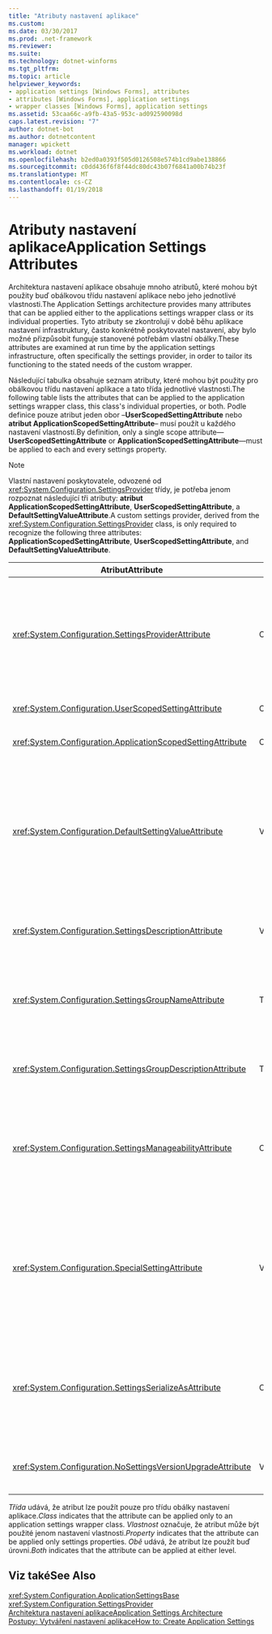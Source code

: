 ```yaml
---
title: "Atributy nastavení aplikace"
ms.custom: 
ms.date: 03/30/2017
ms.prod: .net-framework
ms.reviewer: 
ms.suite: 
ms.technology: dotnet-winforms
ms.tgt_pltfrm: 
ms.topic: article
helpviewer_keywords:
- application settings [Windows Forms], attributes
- attributes [Windows Forms], application settings
- wrapper classes [Windows Forms], application settings
ms.assetid: 53caa66c-a9fb-43a5-953c-ad092590098d
caps.latest.revision: "7"
author: dotnet-bot
ms.author: dotnetcontent
manager: wpickett
ms.workload: dotnet
ms.openlocfilehash: b2ed0a0393f505d0126508e574b1cd9abe138866
ms.sourcegitcommit: c0dd436f6f8f44dc80dc43b07f6841a00b74b23f
ms.translationtype: MT
ms.contentlocale: cs-CZ
ms.lasthandoff: 01/19/2018
---
```

# <a name="application-settings-attributes"></a><span data-ttu-id="bba71-102">Atributy nastavení aplikace</span><span class="sxs-lookup"><span data-stu-id="bba71-102">Application Settings Attributes</span></span>
<span data-ttu-id="bba71-103">Architektura nastavení aplikace obsahuje mnoho atributů, které mohou být použity buď obálkovou třídu nastavení aplikace nebo jeho jednotlivé vlastnosti.</span><span class="sxs-lookup"><span data-stu-id="bba71-103">The Application Settings architecture provides many attributes that can be applied either to the applications settings wrapper class or its individual properties.</span></span> <span data-ttu-id="bba71-104">Tyto atributy se zkontrolují v době běhu aplikace nastavení infrastruktury, často konkrétně poskytovatel nastavení, aby bylo možné přizpůsobit funguje stanovené potřebám vlastní obálky.</span><span class="sxs-lookup"><span data-stu-id="bba71-104">These attributes are examined at run time by the application settings infrastructure, often specifically the settings provider, in order to tailor its functioning to the stated needs of the custom wrapper.</span></span>  
  
 <span data-ttu-id="bba71-105">Následující tabulka obsahuje seznam atributy, které mohou být použity pro obálkovou třídu nastavení aplikace a tato třída jednotlivé vlastnosti.</span><span class="sxs-lookup"><span data-stu-id="bba71-105">The following table lists the attributes that can be applied to the application settings wrapper class, this class's individual properties, or both.</span></span> <span data-ttu-id="bba71-106">Podle definice pouze atribut jeden obor –**UserScopedSettingAttribute** nebo **atribut ApplicationScopedSettingAttribute**– musí použít u každého nastavení vlastností.</span><span class="sxs-lookup"><span data-stu-id="bba71-106">By definition, only a single scope attribute—**UserScopedSettingAttribute** or **ApplicationScopedSettingAttribute**—must be applied to each and every settings property.</span></span>  
  
> [!NOTE]
>  <span data-ttu-id="bba71-107">Vlastní nastavení poskytovatele, odvozené od <xref:System.Configuration.SettingsProvider> třídy, je potřeba jenom rozpoznat následující tři atributy: **atribut ApplicationScopedSettingAttribute**, **UserScopedSettingAttribute**, a **DefaultSettingValueAttribute**.</span><span class="sxs-lookup"><span data-stu-id="bba71-107">A custom settings provider, derived from the <xref:System.Configuration.SettingsProvider> class, is only required to recognize the following three attributes: **ApplicationScopedSettingAttribute**, **UserScopedSettingAttribute**, and **DefaultSettingValueAttribute**.</span></span>  
  
|<span data-ttu-id="bba71-108">Atribut</span><span class="sxs-lookup"><span data-stu-id="bba71-108">Attribute</span></span>|<span data-ttu-id="bba71-109">cíl</span><span class="sxs-lookup"><span data-stu-id="bba71-109">Target</span></span>|<span data-ttu-id="bba71-110">Popis</span><span class="sxs-lookup"><span data-stu-id="bba71-110">Description</span></span>|  
|---------------|------------|-----------------|  
|<xref:System.Configuration.SettingsProviderAttribute>|<span data-ttu-id="bba71-111">Obě</span><span class="sxs-lookup"><span data-stu-id="bba71-111">Both</span></span>|<span data-ttu-id="bba71-112">Určuje krátký název poskytovatele nastavení chcete použít pro trvalost.</span><span class="sxs-lookup"><span data-stu-id="bba71-112">Specifies the short name of the settings provider to use for persistence.</span></span><br /><br /> <span data-ttu-id="bba71-113">Pokud je tento atribut není zadaný, výchozí zprostředkovatel <xref:System.Configuration.LocalFileSettingsProvider>, předpokládá se.</span><span class="sxs-lookup"><span data-stu-id="bba71-113">If this attribute is not supplied, the default provider, <xref:System.Configuration.LocalFileSettingsProvider>, is assumed.</span></span>|  
|<xref:System.Configuration.UserScopedSettingAttribute>|<span data-ttu-id="bba71-114">Obě</span><span class="sxs-lookup"><span data-stu-id="bba71-114">Both</span></span>|<span data-ttu-id="bba71-115">Definuje vlastnost jako nastavení uživatelských aplikací.</span><span class="sxs-lookup"><span data-stu-id="bba71-115">Defines a property as a user-scoped application setting.</span></span>|  
|<xref:System.Configuration.ApplicationScopedSettingAttribute>|<span data-ttu-id="bba71-116">Obě</span><span class="sxs-lookup"><span data-stu-id="bba71-116">Both</span></span>|<span data-ttu-id="bba71-117">Definuje vlastnost jako nastavení aplikace s rozsahem aplikace.</span><span class="sxs-lookup"><span data-stu-id="bba71-117">Defines a property as an application-scoped application setting.</span></span>|  
|<xref:System.Configuration.DefaultSettingValueAttribute>|<span data-ttu-id="bba71-118">Vlastnost</span><span class="sxs-lookup"><span data-stu-id="bba71-118">Property</span></span>|<span data-ttu-id="bba71-119">Určuje řetězec, který lze deserializovat zprostředkovatelem do pevně výchozí hodnoty pro tuto vlastnost.</span><span class="sxs-lookup"><span data-stu-id="bba71-119">Specifies a string that can be deserialized by the provider into the hard-coded default value for this property.</span></span><br /><br /> <span data-ttu-id="bba71-120"><xref:System.Configuration.LocalFileSettingsProvider> Nevyžaduje, aby tento atribut a přepíše libovolná hodnota zadaná tímto atributem Pokud je hodnota nenastavili jako trvalé.</span><span class="sxs-lookup"><span data-stu-id="bba71-120">The <xref:System.Configuration.LocalFileSettingsProvider> does not require this attribute, and will override any value provided by this attribute if there is a value already persisted.</span></span>|  
|<xref:System.Configuration.SettingsDescriptionAttribute>|<span data-ttu-id="bba71-121">Vlastnost</span><span class="sxs-lookup"><span data-stu-id="bba71-121">Property</span></span>|<span data-ttu-id="bba71-122">Poskytuje popisný test pro individuální nastavení, používá primárně nástroje pro spuštění a návrhu.</span><span class="sxs-lookup"><span data-stu-id="bba71-122">Provides the descriptive test for an individual setting, used primarily by run-time and design-time tools.</span></span>|  
|<xref:System.Configuration.SettingsGroupNameAttribute>|<span data-ttu-id="bba71-123">Třída</span><span class="sxs-lookup"><span data-stu-id="bba71-123">Class</span></span>|<span data-ttu-id="bba71-124">Poskytuje explicitní název pro skupinu nastavení.</span><span class="sxs-lookup"><span data-stu-id="bba71-124">Provides an explicit name for a settings group.</span></span> <span data-ttu-id="bba71-125">Pokud tento atribut nebyl nalezen, <xref:System.Configuration.ApplicationSettingsBase> používá název třídy obálku.</span><span class="sxs-lookup"><span data-stu-id="bba71-125">If this attribute is missing, <xref:System.Configuration.ApplicationSettingsBase> uses the wrapper class name.</span></span>|  
|<xref:System.Configuration.SettingsGroupDescriptionAttribute>|<span data-ttu-id="bba71-126">Třída</span><span class="sxs-lookup"><span data-stu-id="bba71-126">Class</span></span>|<span data-ttu-id="bba71-127">Poskytuje popisný testu pro skupinu nastavení, používá primárně nástroje pro spuštění a návrhu.</span><span class="sxs-lookup"><span data-stu-id="bba71-127">Provides the descriptive test for a settings group, used primarily by run-time and design-time tools.</span></span>|  
|<xref:System.Configuration.SettingsManageabilityAttribute>|<span data-ttu-id="bba71-128">Obě</span><span class="sxs-lookup"><span data-stu-id="bba71-128">Both</span></span>|<span data-ttu-id="bba71-129">Určuje nula nebo více možností správy služeb, které by měly být zadané nastavení skupina nebo vlastnost.</span><span class="sxs-lookup"><span data-stu-id="bba71-129">Specifies zero or more manageability services that should be provided to the settings group or property.</span></span> <span data-ttu-id="bba71-130">Jsou k dispozici služby popsaného <xref:System.Configuration.SettingsManageability> výčtu.</span><span class="sxs-lookup"><span data-stu-id="bba71-130">The available services are described by the <xref:System.Configuration.SettingsManageability> enumeration.</span></span>|  
|<xref:System.Configuration.SpecialSettingAttribute>|<span data-ttu-id="bba71-131">Vlastnost</span><span class="sxs-lookup"><span data-stu-id="bba71-131">Property</span></span>|<span data-ttu-id="bba71-132">Označuje, že nastavení patří do speciální předdefinované kategorie, jako je například připojovací řetězec, která navrhuje speciální zpracování zprostředkovatelem nastavení.</span><span class="sxs-lookup"><span data-stu-id="bba71-132">Indicates that a setting belongs to a special, predefined category, such as a connection string, that suggests special processing by the settings provider.</span></span> <span data-ttu-id="bba71-133">Jsou definovány předdefinovaných kategorií pro tento atribut <xref:System.Configuration.SpecialSetting> výčtu.</span><span class="sxs-lookup"><span data-stu-id="bba71-133">The predefined categories for this attribute are defined by the <xref:System.Configuration.SpecialSetting> enumeration.</span></span>|  
|<xref:System.Configuration.SettingsSerializeAsAttribute>|<span data-ttu-id="bba71-134">Obě</span><span class="sxs-lookup"><span data-stu-id="bba71-134">Both</span></span>|<span data-ttu-id="bba71-135">Určuje upřednostňovaný serializace mechanismus pro nastavení skupina nebo vlastnost.</span><span class="sxs-lookup"><span data-stu-id="bba71-135">Specifies a preferred serialization mechanism for a settings group or property.</span></span> <span data-ttu-id="bba71-136">Mechanismy dostupné serializace jsou definovány <xref:System.Configuration.SettingsSerializeAs> výčtu.</span><span class="sxs-lookup"><span data-stu-id="bba71-136">The available serialization mechanisms are defined by the <xref:System.Configuration.SettingsSerializeAs> enumeration.</span></span>|  
|<xref:System.Configuration.NoSettingsVersionUpgradeAttribute>|<span data-ttu-id="bba71-137">Vlastnost</span><span class="sxs-lookup"><span data-stu-id="bba71-137">Property</span></span>|<span data-ttu-id="bba71-138">Určuje, že nastavení poskytovatele měli vypnout všechny funkce upgradu aplikace pro vlastnost označena.</span><span class="sxs-lookup"><span data-stu-id="bba71-138">Specifies that a settings provider should disable all application upgrade functionality for the marked property.</span></span>|  
  
 <span data-ttu-id="bba71-139">*Třída* udává, že atribut lze použít pouze pro třídu obálky nastavení aplikace.</span><span class="sxs-lookup"><span data-stu-id="bba71-139">*Class* indicates that the attribute can be applied only to an application settings wrapper class.</span></span> <span data-ttu-id="bba71-140">*Vlastnost* označuje, že atribut může být použité jenom nastavení vlastnosti.</span><span class="sxs-lookup"><span data-stu-id="bba71-140">*Property* indicates that the attribute can be applied only settings properties.</span></span> <span data-ttu-id="bba71-141">*Obě* udává, že atribut lze použít buď úrovni.</span><span class="sxs-lookup"><span data-stu-id="bba71-141">*Both* indicates that the attribute can be applied at either level.</span></span>  
  
## <a name="see-also"></a><span data-ttu-id="bba71-142">Viz také</span><span class="sxs-lookup"><span data-stu-id="bba71-142">See Also</span></span>  
 <xref:System.Configuration.ApplicationSettingsBase>  
 <xref:System.Configuration.SettingsProvider>  
 [<span data-ttu-id="bba71-143">Architektura nastavení aplikace</span><span class="sxs-lookup"><span data-stu-id="bba71-143">Application Settings Architecture</span></span>](../../../../docs/framework/winforms/advanced/application-settings-architecture.md)  
 [<span data-ttu-id="bba71-144">Postupy: Vytváření nastavení aplikace</span><span class="sxs-lookup"><span data-stu-id="bba71-144">How to: Create Application Settings</span></span>](http://msdn.microsoft.com/library/53b3af80-1c02-4e35-99c6-787663148945)
